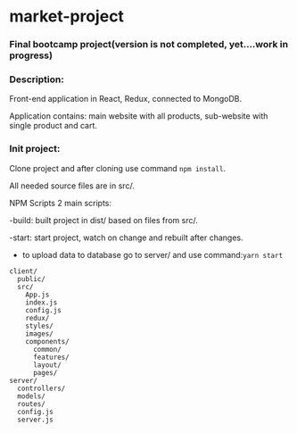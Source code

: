 # market-project
### Final bootcamp project(version is not completed, yet....work in progress)

### Description:
Front-end application in React, Redux, connected to MongoDB.

Application contains: main website with all products, sub-website with  single product and cart.

### Init project:
Clone project and after cloning use command ```npm install```.

All needed source files are in src/.

NPM Scripts
2 main scripts:

-build: built project in dist/ based on files from src/.

-start: start project, watch on change and rebuilt after changes.
 
- to upload data to database go to server/ and  use command:```yarn start```

```Project tree:
client/
  public/
  src/
    App.js
    index.js
    config.js
    redux/
    styles/
    images/
    components/
      common/
      features/
      layout/
      pages/
server/
  controllers/
  models/
  routes/
  config.js
  server.js
```

